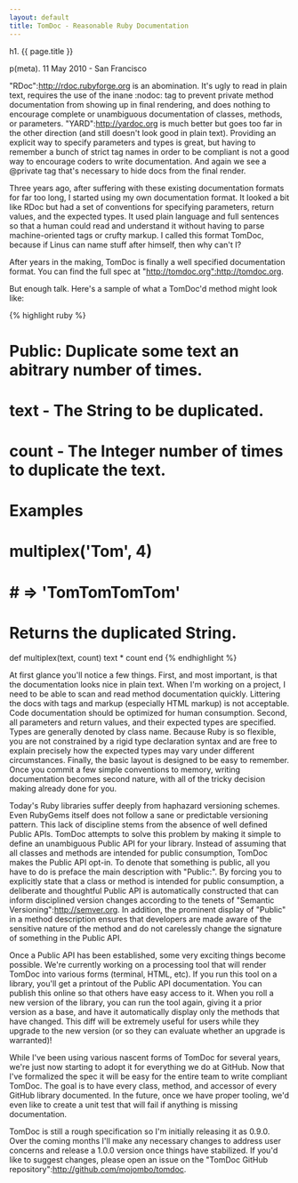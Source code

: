 ```yaml
---
layout: default
title: TomDoc - Reasonable Ruby Documentation
---
```


h1. {{ page.title }}

p(meta). 11 May 2010 - San Francisco

"RDoc":http://rdoc.rubyforge.org is an abomination. It's ugly to read in plain text, requires the use of the inane :nodoc: tag to prevent private method documentation from showing up in final rendering, and does nothing to encourage complete or unambiguous documentation of classes, methods, or parameters. "YARD":http://yardoc.org is much better but goes too far in the other direction (and still doesn't look good in plain text). Providing an explicit way to specify parameters and types is great, but having to remember a bunch of strict tag names in order to be compliant is not a good way to encourage coders to write documentation. And again we see a @private tag that's necessary to hide docs from the final render.

Three years ago, after suffering with these existing documentation formats for far too long, I started using my own documentation format. It looked a bit like RDoc but had a set of conventions for specifying parameters, return values, and the expected types. It used plain language and full sentences so that a human could read and understand it without having to parse machine-oriented tags or crufty markup. I called this format TomDoc, because if Linus can name stuff after himself, then why can't I?

After years in the making, TomDoc is finally a well specified documentation format. You can find the full spec at "http://tomdoc.org":http://tomdoc.org.

But enough talk. Here's a sample of what a TomDoc'd method might look like:

{% highlight ruby %}
# Public: Duplicate some text an abitrary number of times.
#
# text  - The String to be duplicated.
# count - The Integer number of times to duplicate the text.
#
# Examples
#
#   multiplex('Tom', 4)
#   # => 'TomTomTomTom'
#
# Returns the duplicated String.
def multiplex(text, count)
  text * count
end
{% endhighlight %}

At first glance you'll notice a few things. First, and most important, is that the documentation looks nice in plain text. When I'm working on a project, I need to be able to scan and read method documentation quickly. Littering the docs with tags and markup (especially HTML markup) is not acceptable. Code documentation should be optimized for human consumption. Second, all parameters and return values, and their expected types are specified. Types are generally denoted by class name. Because Ruby is so flexible, you are not constrained by a rigid type declaration syntax and are free to explain precisely how the expected types may vary under different circumstances. Finally, the basic layout is designed to be easy to remember. Once you commit a few simple conventions to memory, writing documentation becomes second nature, with all of the tricky decision making already done for you.

Today's Ruby libraries suffer deeply from haphazard versioning schemes. Even RubyGems itself does not follow a sane or predictable versioning pattern. This lack of discipline stems from the absence of well defined Public APIs. TomDoc attempts to solve this problem by making it simple to define an unambiguous Public API for your library. Instead of assuming that all classes and methods are intended for public consumption, TomDoc makes the Public API opt-in. To denote that something is public, all you have to do is preface the main description with "Public:". By forcing you to explicitly state that a class or method is intended for public consumption, a deliberate and thoughtful Public API is automatically constructed that can inform disciplined version changes according to the tenets of "Semantic Versioning":http://semver.org. In addition, the prominent display of "Public" in a method description ensures that developers are made aware of the sensitive nature of the method and do not carelessly change the signature of something in the Public API.

Once a Public API has been established, some very exciting things become possible. We're currently working on a processing tool that will render TomDoc into various forms (terminal, HTML, etc). If you run this tool on a library, you'll get a printout of the Public API documentation. You can publish this online so that others have easy access to it. When you roll a new version of the library, you can run the tool again, giving it a prior version as a base, and have it automatically display only the methods that have changed. This diff will be extremely useful for users while they upgrade to the new version (or so they can evaluate whether an upgrade is warranted)!

While I've been using various nascent forms of TomDoc for several years, we're just now starting to adopt it for everything we do at GitHub. Now that I've formalized the spec it will be easy for the entire team to write compliant TomDoc. The goal is to have every class, method, and accessor of every GitHub library documented. In the future, once we have proper tooling, we'd even like to create a unit test that will fail if anything is missing documentation.

TomDoc is still a rough specification so I'm initially releasing it as 0.9.0. Over the coming months I'll make any necessary changes to address user concerns and release a 1.0.0 version once things have stabilized. If you'd like to suggest changes, please open an issue on the "TomDoc GitHub repository":http://github.com/mojombo/tomdoc.
